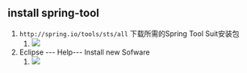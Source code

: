 ## install spring-tool

1. `http://spring.io/tools/sts/all` 下载所需的Spring Tool Suit安装包
   1. ![](https://i.imgur.com/dD7A5Sa.png)
2. Eclipse --- Help--- Install new Sofware
   1. ![](https://i.imgur.com/DtuFyZP.png)

